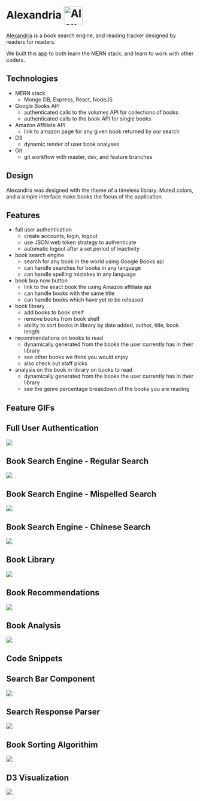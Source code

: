 Alexandria <img src="https://github.com/zkevinbai/Alexandria/blob/master/frontend/public/Great_Library.png" alt="Alexandria Logo" align="center" height="50px" />
======

[Alexandria](https://alexandria-book.herokuapp.com/#/) is a book search engine, and reading tracker designed by readers for readers.

We built this app to both learn the MERN stack, and learn to work with other coders.


Technologies
---
* MERN stack
  * Mongo DB, Express, React, NodeJS
* Google Books API
  * authenticated calls to the volumes API for collections of books
  * authenticated calls to the book API for single books
* Amazon Affiliate API
  * link to amazon page for any given book returned by our search
* D3 
  * dynamic render of user book analyses
* Git 
  * git workflow with master, dev, and feature branches

Design
---
Alexandria was designed with the theme of a timeless library.  Muted colors, and a simple interface make books the focus of the application. 

Features
---
* full user authentication
    * create accounts, login, logout 
    * use JSON web token strategy to authenticate
    * automatic logout after a set period of inactivity
* book search engine
    * search for any book in the world using Google Books api
    * can handle searches for books in any language
    * can handle spelling mistakes in any language
* book buy now button
    * link to the exact book the using Amazon affiliate api
    * can handle books with the same title
    * can handle books which have yet to be released
* book library
    * add books to book shelf
    * remove books from book shelf
    * ability to sort books in library by date added, author, title, book length
* recommendations on books to read
    * dynamically generated from the books the user currently has in their library
    * see other books we think you would enjoy
    * also check out staff picks
* analysis on the book in library on books to read
    * dynamically generated from the books the user currently has in their library
    * see the genre percentage breakdown of the books you are reading

Feature GIFs
---
## Full User Authentication
<img src="https://github.com/zkevinbai/Aurelian/blob/master/assets/gifs/dynamicUpdate.gif" align="center"/>

## Book Search Engine - Regular Search
<img src="https://github.com/zkevinbai/Aurelian/blob/master/assets/gifs/liveRender.gif" align="center"/>

## Book Search Engine - Mispelled Search
<img src="https://github.com/zkevinbai/Aurelian/blob/master/assets/gifs/liveRender.gif" align="center"/>

## Book Search Engine - Chinese Search
<img src="https://github.com/zkevinbai/Aurelian/blob/master/assets/gifs/liveRender.gif" align="center"/>

## Book Library
<img src="https://github.com/zkevinbai/Aurelian/blob/master/assets/gifs/dragAndDrop.gif" align="center"/>

## Book Recommendations
<img src="https://github.com/zkevinbai/Aurelian/blob/master/assets/gifs/dragAndDrop.gif" align="center"/>

## Book Analysis
<img src="https://github.com/zkevinbai/Aurelian/blob/master/assets/gifs/dragAndDrop.gif" align="center"/>

Code Snippets
---
## Search Bar Component

<img src="https://github.com/zkevinbai/Alexandria/blob/master/Assets/screenshots/code/searchBar.png" align="center"/>

## Search Response Parser

<img src="https://github.com/zkevinbai/Alexandria/blob/master/Assets/screenshots/code/bookParser.png" align="center"/>

## Book Sorting Algorithim

<img src="https://github.com/zkevinbai/Alexandria/blob/master/Assets/screenshots/code/bookSorting.png" align="center"/>

## D3 Visualization

<img src="https://github.com/zkevinbai/Alexandria/blob/master/Assets/screenshots/code/d3Chart.png" align="center"/>
